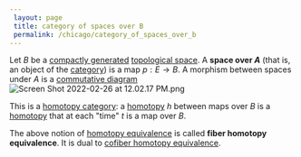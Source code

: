 ```yaml
---
 layout: page
 title: category of spaces over B
 permalink: /chicago/category_of_spaces_over_b
---
```


Let $B$ be a [compactly generated](https://mathgloss.github.io/MathGloss/category_of_spaces_under_A) [topological space](https://mathgloss.github.io/MathGloss/compactly_generated). A **space over $A$** (that is, an object of the [category](https://mathgloss.github.io/MathGloss/topological_space)) is a map $p:E\to B$. A morphism between spaces under $A$ is a [commutative diagram](https://mathgloss.github.io/MathGloss/category) ![Screen Shot 2022-02-26 at 12.02.17 PM.png](https://mathgloss.github.io/MathGloss/commutative_diagram)

This is a [homotopy category](https://mathgloss.github.io/MathGloss/homotopy_category): a [homotopy](https://mathgloss.github.io/MathGloss/homotopy) $h$ between maps over $B$ is a [homotopy](https://mathgloss.github.io/MathGloss/homotopy) that at each "time" $t$ is a map over $B$. 

The above notion of [homotopy equivalence](https://mathgloss.github.io/MathGloss/homotopy_equivalence_of_spaces) is called **fiber homotopy equivalence**.  It is dual to [cofiber homotopy equivalence](https://mathgloss.github.io/MathGloss/category_of_spaces_under_A).